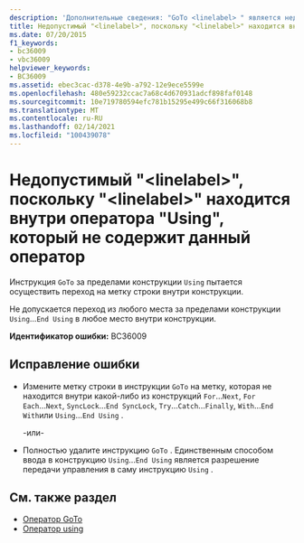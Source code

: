 ```yaml
---
description: 'Дополнительные сведения: "GoTo <linelabel> " является недопустимым, так как " <linelabel> " находится внутри оператора "using", не содержащего этот оператор'
title: Недопустимый "<linelabel>", поскольку "<linelabel>" находится внутри оператора "Using", который не содержит данный оператор
ms.date: 07/20/2015
f1_keywords:
- bc36009
- vbc36009
helpviewer_keywords:
- BC36009
ms.assetid: ebec3cac-d378-4e9b-a792-12e9ece5599e
ms.openlocfilehash: 480e59232ccac7a68c4d670931adcf898faf0148
ms.sourcegitcommit: 10e719780594efc781b15295e499c66f316068b8
ms.translationtype: MT
ms.contentlocale: ru-RU
ms.lasthandoff: 02/14/2021
ms.locfileid: "100439078"
---
```

# <a name="goto-linelabel-is-not-valid-because-linelabel-is-inside-a-using-statement-that-does-not-contain-this-statement"></a>Недопустимый "\<linelabel>", поскольку "\<linelabel>" находится внутри оператора "Using", который не содержит данный оператор

Инструкция `GoTo` за пределами конструкции `Using` пытается осуществить переход на метку строки внутри конструкции.  
  
 Не допускается переход из любого места за пределами конструкции `Using`...`End Using` в любое место внутри конструкции.  
  
 **Идентификатор ошибки:** BC36009  
  
## <a name="to-correct-this-error"></a>Исправление ошибки  
  
- Измените метку строки в инструкции `GoTo` на метку, которая не находится внутри какой-либо из конструкций `For`...`Next`, `For Each`...`Next`, `SyncLock`...`End SyncLock`, `Try`...`Catch`...`Finally`, `With`...`End With`или `Using`...`End Using` .  
  
     -или-  
  
- Полностью удалите инструкцию `GoTo` . Единственным способом ввода в конструкцию `Using`...`End Using` является разрешение передачи управления в саму инструкцию `Using` .  
  
## <a name="see-also"></a>См. также раздел

- [Оператор GoTo](../language-reference/statements/goto-statement.md)
- [Оператор using](../language-reference/statements/using-statement.md)
